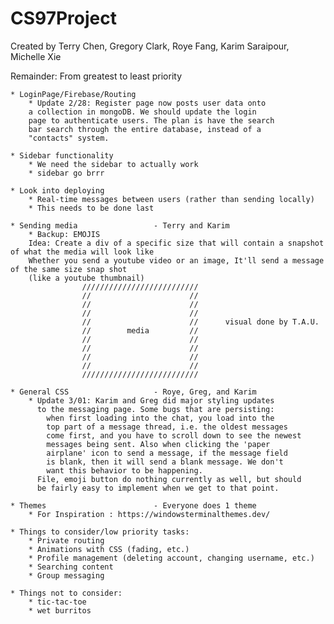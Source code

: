 # CS97Project
Created by Terry Chen, Gregory Clark, Roye Fang, Karim Saraipour, Michelle Xie

Remainder: From greatest to least priority
 
    * LoginPage/Firebase/Routing
        * Update 2/28: Register page now posts user data onto
        a collection in mongoDB. We should update the login   
        page to authenticate users. The plan is have the search 
        bar search through the entire database, instead of a 
        "contacts" system.                                    

    * Sidebar functionality
        * We need the sidebar to actually work
        * sidebar go brrr
    
    * Look into deploying
        * Real-time messages between users (rather than sending locally)
        * This needs to be done last

    * Sending media                 - Terry and Karim
        * Backup: EMOJIS
        Idea: Create a div of a specific size that will contain a snapshot of what the media will look like
        Whether you send a youtube video or an image, It'll send a message of the same size snap shot
        (like a youtube thumbnail)
                    //////////////////////////
                    //                      //
                    //                      //
                    //                      //
                    //                      //      visual done by T.A.U.
                    //        media         //
                    //                      //
                    //                      //
                    //                      //
                    //                      //
                    //////////////////////////

    * General CSS                   - Roye, Greg, and Karim
        * Update 3/01: Karim and Greg did major styling updates
          to the messaging page. Some bugs that are persisting:
            when first loading into the chat, you load into the
            top part of a message thread, i.e. the oldest messages
            come first, and you have to scroll down to see the newest
            messages being sent. Also when clicking the 'paper 
            airplane' icon to send a message, if the message field
            is blank, then it will send a blank message. We don't 
            want this behavior to be happening.
          File, emoji button do nothing currently as well, but should
          be fairly easy to implement when we get to that point. 

    * Themes                        - Everyone does 1 theme
        * For Inspiration : https://windowsterminalthemes.dev/

    * Things to consider/low priority tasks: 
        * Private routing 
        * Animations with CSS (fading, etc.)
        * Profile management (deleting account, changing username, etc.)
        * Searching content          
        * Group messaging

    * Things not to consider:
        * tic-tac-toe
        * wet burritos